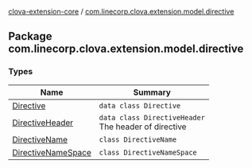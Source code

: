 [clova-extension-core](../index.md) / [com.linecorp.clova.extension.model.directive](./index.md)

## Package com.linecorp.clova.extension.model.directive

### Types

| Name | Summary |
|---|---|
| [Directive](-directive/index.md) | `data class Directive` |
| [DirectiveHeader](-directive-header/index.md) | `data class DirectiveHeader`<br>The header of directive |
| [DirectiveName](-directive-name/index.md) | `class DirectiveName` |
| [DirectiveNameSpace](-directive-name-space/index.md) | `class DirectiveNameSpace` |
